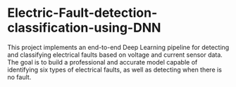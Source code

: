 # Electric-Fault-detection-classification-using-DNN
This project implements an end-to-end Deep Learning pipeline for detecting and classifying electrical faults based on voltage and current sensor data. The goal is to build a professional and accurate model capable of identifying six types of electrical faults, as well as detecting when there is no fault.
